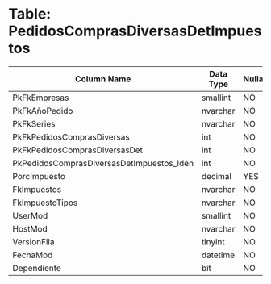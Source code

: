 # Table: PedidosComprasDiversasDetImpuestos

| Column Name | Data Type | Nullable |
|-------------|-----------|----------|
| PkFkEmpresas | smallint | NO |
| PkFkAñoPedido | nvarchar | NO |
| PkFkSeries | nvarchar | NO |
| PkFkPedidosComprasDiversas | int | NO |
| PkFkPedidosComprasDiversasDet | int | NO |
| PkPedidosComprasDiversasDetImpuestos_Iden | int | NO |
| PorcImpuesto | decimal | YES |
| FkImpuestos | nvarchar | NO |
| FkImpuestoTipos | nvarchar | NO |
| UserMod | smallint | NO |
| HostMod | nvarchar | NO |
| VersionFila | tinyint | NO |
| FechaMod | datetime | NO |
| Dependiente | bit | NO |
